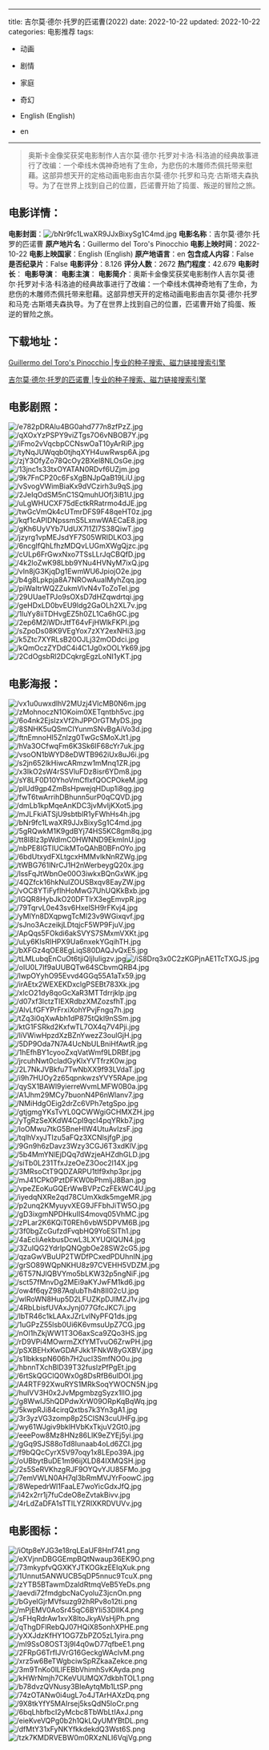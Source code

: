 
---
title: 吉尔莫·德尔·托罗的匹诺曹(2022)
date: 2022-10-22
updated: 2022-10-22
categories: 电影推荐
tags:
- 动画
- 剧情
- 家庭
- 奇幻

- English (English)
- en
---


> 奥斯卡金像奖获奖电影制作人吉尔莫·德尔·托罗对卡洛·科洛迪的经典故事进行了改编：一个牵线木偶神奇地有了生命，为悲伤的木雕师杰佩托带来慰藉。这部异想天开的定格动画电影由吉尔莫·德尔·托罗和马克·古斯塔夫森执导。为了在世界上找到自己的位置，匹诺曹开始了捣蛋、叛逆的冒险之旅。

## **电影详情**：

**电影封面**：<img src="https://image.tmdb.org/t/p/w200/bNr9fc1LwaXR9JJxBixySg1C4md.jpg" alt="/bNr9fc1LwaXR9JJxBixySg1C4md.jpg" title="/bNr9fc1LwaXR9JJxBixySg1C4md.jpg">
**电影名称**：吉尔莫·德尔·托罗的匹诺曹
**原产地片名**：Guillermo del Toro's Pinocchio
**电影上映时间**：2022-10-22
**电影上映国家**：English (English)
**原产地语言**：en
**包含成人内容**：False
**是否纪录片**：False
**电影评分**：8.126
**评分人数**：2672
**热门程度**：42.679
**电影时长**：
**电影导演**：
**电影主演**：
**电影简介**：奥斯卡金像奖获奖电影制作人吉尔莫·德尔·托罗对卡洛·科洛迪的经典故事进行了改编：一个牵线木偶神奇地有了生命，为悲伤的木雕师杰佩托带来慰藉。这部异想天开的定格动画电影由吉尔莫·德尔·托罗和马克·古斯塔夫森执导。为了在世界上找到自己的位置，匹诺曹开始了捣蛋、叛逆的冒险之旅。

## **下载地址**：
[Guillermo del Toro's Pinocchio |专业的种子搜索、磁力链接搜索引擎](https://movie.amd794.com:2083/?search=Guillermo%20del%20Toro%27s%20Pinocchio&ordering=&mode=match_phrase&page_size=10&page=1)

[吉尔莫·德尔·托罗的匹诺曹 |专业的种子搜索、磁力链接搜索引擎](https://movie.amd794.com:2083/?search=%E5%90%89%E5%B0%94%E8%8E%AB%C2%B7%E5%BE%B7%E5%B0%94%C2%B7%E6%89%98%E7%BD%97%E7%9A%84%E5%8C%B9%E8%AF%BA%E6%9B%B9&ordering=&mode=match_phrase&page_size=10&page=1)
 

## **电影剧照**：
<img src="https://image.tmdb.org/t/p/original/e782pDRAlu4BG0ahd777n8zfPzZ.jpg" alt="/e782pDRAlu4BG0ahd777n8zfPzZ.jpg" title="/e782pDRAlu4BG0ahd777n8zfPzZ.jpg"><img src="https://image.tmdb.org/t/p/original/qXOxYzPSPY9viZTgs7O6vNBOB7Y.jpg" alt="/qXOxYzPSPY9viZTgs7O6vNBOB7Y.jpg" title="/qXOxYzPSPY9viZTgs7O6vNBOB7Y.jpg"><img src="https://image.tmdb.org/t/p/original/iFmo2vVqcbpCCNswOaT10yArRiP.jpg" alt="/iFmo2vVqcbpCCNswOaT10yArRiP.jpg" title="/iFmo2vVqcbpCCNswOaT10yArRiP.jpg"><img src="https://image.tmdb.org/t/p/original/tyNqJUWqqb0tjhqXYH4uwRwsp6A.jpg" alt="/tyNqJUWqqb0tjhqXYH4uwRwsp6A.jpg" title="/tyNqJUWqqb0tjhqXYH4uwRwsp6A.jpg"><img src="https://image.tmdb.org/t/p/original/zjY3OfyZo78QcOy2BXel8NLOsGe.jpg" alt="/zjY3OfyZo78QcOy2BXel8NLOsGe.jpg" title="/zjY3OfyZo78QcOy2BXel8NLOsGe.jpg"><img src="https://image.tmdb.org/t/p/original/13jnc1s33txOYATAN0RDvf6UZjm.jpg" alt="/13jnc1s33txOYATAN0RDvf6UZjm.jpg" title="/13jnc1s33txOYATAN0RDvf6UZjm.jpg"><img src="https://image.tmdb.org/t/p/original/9k7FnCP20c6FsXgBNJpQaB19LiU.jpg" alt="/9k7FnCP20c6FsXgBNJpQaB19LiU.jpg" title="/9k7FnCP20c6FsXgBNJpQaB19LiU.jpg"><img src="https://image.tmdb.org/t/p/original/vSvogVWimBiaKx9dVCzirh3u9qS.jpg" alt="/vSvogVWimBiaKx9dVCzirh3u9qS.jpg" title="/vSvogVWimBiaKx9dVCzirh3u9qS.jpg"><img src="https://image.tmdb.org/t/p/original/2JeIqOdSM5nC1SQmuhUOfj3iB1U.jpg" alt="/2JeIqOdSM5nC1SQmuhUOfj3iB1U.jpg" title="/2JeIqOdSM5nC1SQmuhUOfj3iB1U.jpg"><img src="https://image.tmdb.org/t/p/original/uLgWHUCXF75dEctkRRatrmo4dJE.jpg" alt="/uLgWHUCXF75dEctkRRatrmo4dJE.jpg" title="/uLgWHUCXF75dEctkRRatrmo4dJE.jpg"><img src="https://image.tmdb.org/t/p/original/twGcVmQk4cUTmrDFS9F48qeHT0z.jpg" alt="/twGcVmQk4cUTmrDFS9F48qeHT0z.jpg" title="/twGcVmQk4cUTmrDFS9F48qeHT0z.jpg"><img src="https://image.tmdb.org/t/p/original/kqf1cAPIDNpssmS5LxnwWAECaE8.jpg" alt="/kqf1cAPIDNpssmS5LxnwWAECaE8.jpg" title="/kqf1cAPIDNpssmS5LxnwWAECaE8.jpg"><img src="https://image.tmdb.org/t/p/original/gKh6UyVYb7UdUX7l1Zl7S38QiwT.jpg" alt="/gKh6UyVYb7UdUX7l1Zl7S38QiwT.jpg" title="/gKh6UyVYb7UdUX7l1Zl7S38QiwT.jpg"><img src="https://image.tmdb.org/t/p/original/jzyrg1vpMEJsdYF7S05WRIDLKO3.jpg" alt="/jzyrg1vpMEJsdYF7S05WRIDLKO3.jpg" title="/jzyrg1vpMEJsdYF7S05WRIDLKO3.jpg"><img src="https://image.tmdb.org/t/p/original/6ncgIfQhLfhzMDQvLUGmXWgQjzc.jpg" alt="/6ncgIfQhLfhzMDQvLUGmXWgQjzc.jpg" title="/6ncgIfQhLfhzMDQvLUGmXWgQjzc.jpg"><img src="https://image.tmdb.org/t/p/original/cULp6FrGwxNxo7TSsLLrJqCBQfD.jpg" alt="/cULp6FrGwxNxo7TSsLLrJqCBQfD.jpg" title="/cULp6FrGwxNxo7TSsLLrJqCBQfD.jpg"><img src="https://image.tmdb.org/t/p/original/4k2loZwK98Lbb9YNu4HVNyM7ixQ.jpg" alt="/4k2loZwK98Lbb9YNu4HVNyM7ixQ.jpg" title="/4k2loZwK98Lbb9YNu4HVNyM7ixQ.jpg"><img src="https://image.tmdb.org/t/p/original/vIn8jG3KjqDg1EwmWU6JpiojO2e.jpg" alt="/vIn8jG3KjqDg1EwmWU6JpiojO2e.jpg" title="/vIn8jG3KjqDg1EwmWU6JpiojO2e.jpg"><img src="https://image.tmdb.org/t/p/original/b4g8Lpkpja8A7NROwAuaIMyhZqq.jpg" alt="/b4g8Lpkpja8A7NROwAuaIMyhZqq.jpg" title="/b4g8Lpkpja8A7NROwAuaIMyhZqq.jpg"><img src="https://image.tmdb.org/t/p/original/piWaItrWQZZukmVlvN4vToZoTel.jpg" alt="/piWaItrWQZZukmVlvN4vToZoTel.jpg" title="/piWaItrWQZZukmVlvN4vToZoTel.jpg"><img src="https://image.tmdb.org/t/p/original/29UUaeTPJo9sOXsD7dHZqwdrtqi.jpg" alt="/29UUaeTPJo9sOXsD7dHZqwdrtqi.jpg" title="/29UUaeTPJo9sOXsD7dHZqwdrtqi.jpg"><img src="https://image.tmdb.org/t/p/original/geHDxLD0bvEU9ldg2GaOLh2XL7v.jpg" alt="/geHDxLD0bvEU9ldg2GaOLh2XL7v.jpg" title="/geHDxLD0bvEU9ldg2GaOLh2XL7v.jpg"><img src="https://image.tmdb.org/t/p/original/1luYy8iiTDHvgEZ5h0ZL1Ca6hGC.jpg" alt="/1luYy8iiTDHvgEZ5h0ZL1Ca6hGC.jpg" title="/1luYy8iiTDHvgEZ5h0ZL1Ca6hGC.jpg"><img src="https://image.tmdb.org/t/p/original/2ep6M2iWDrJtfT64vFjHWlkFKPI.jpg" alt="/2ep6M2iWDrJtfT64vFjHWlkFKPI.jpg" title="/2ep6M2iWDrJtfT64vFjHWlkFKPI.jpg"><img src="https://image.tmdb.org/t/p/original/sZpoDs08K9VEgYox7zXY2exNHi3.jpg" alt="/sZpoDs08K9VEgYox7zXY2exNHi3.jpg" title="/sZpoDs08K9VEgYox7zXY2exNHi3.jpg"><img src="https://image.tmdb.org/t/p/original/k5Ztc7XYRLsB20OJLj32mODdci.jpg" alt="/k5Ztc7XYRLsB20OJLj32mODdci.jpg" title="/k5Ztc7XYRLsB20OJLj32mODdci.jpg"><img src="https://image.tmdb.org/t/p/original/kQmOczZYDdC4i4C1Jg0xOOLYk69.jpg" alt="/kQmOczZYDdC4i4C1Jg0xOOLYk69.jpg" title="/kQmOczZYDdC4i4C1Jg0xOOLYk69.jpg"><img src="https://image.tmdb.org/t/p/original/2CdOgsbRl2DCqkrgEgzLoNI1yKT.jpg" alt="/2CdOgsbRl2DCqkrgEgzLoNI1yKT.jpg" title="/2CdOgsbRl2DCqkrgEgzLoNI1yKT.jpg">

## **电影海报**：
<img src="https://image.tmdb.org/t/p/original/vx1u0uwxdlhV2MUzj4VlcMB0N6m.jpg" alt="/vx1u0uwxdlhV2MUzj4VlcMB0N6m.jpg" title="/vx1u0uwxdlhV2MUzj4VlcMB0N6m.jpg"><img src="https://image.tmdb.org/t/p/original/zMohnoczN1OKoim0XETqntbh5vc.jpg" alt="/zMohnoczN1OKoim0XETqntbh5vc.jpg" title="/zMohnoczN1OKoim0XETqntbh5vc.jpg"><img src="https://image.tmdb.org/t/p/original/6o4nk2EjsIzxVf2hJPPOrGTMyDS.jpg" alt="/6o4nk2EjsIzxVf2hJPPOrGTMyDS.jpg" title="/6o4nk2EjsIzxVf2hJPPOrGTMyDS.jpg"><img src="https://image.tmdb.org/t/p/original/8SNHK5uQSmCIYunmSNvBgAiVo3d.jpg" alt="/8SNHK5uQSmCIYunmSNvBgAiVo3d.jpg" title="/8SNHK5uQSmCIYunmSNvBgAiVo3d.jpg"><img src="https://image.tmdb.org/t/p/original/ftnEmnoHI5Znlzg0TwGcSMoXJt1.jpg" alt="/ftnEmnoHI5Znlzg0TwGcSMoXJt1.jpg" title="/ftnEmnoHI5Znlzg0TwGcSMoXJt1.jpg"><img src="https://image.tmdb.org/t/p/original/hVa3OCfwqFm6K3Sk6IF68cYr7uk.jpg" alt="/hVa3OCfwqFm6K3Sk6IF68cYr7uk.jpg" title="/hVa3OCfwqFm6K3Sk6IF68cYr7uk.jpg"><img src="https://image.tmdb.org/t/p/original/vsoON1bWYD8eDWTB962iUx8uJ6i.jpg" alt="/vsoON1bWYD8eDWTB962iUx8uJ6i.jpg" title="/vsoON1bWYD8eDWTB962iUx8uJ6i.jpg"><img src="https://image.tmdb.org/t/p/original/s2jn652lkHiwcARmzw1mMnq1ZR.jpg" alt="/s2jn652lkHiwcARmzw1mMnq1ZR.jpg" title="/s2jn652lkHiwcARmzw1mMnq1ZR.jpg"><img src="https://image.tmdb.org/t/p/original/x3IkO2sW4rSSVluFDz8isr6YDm8.jpg" alt="/x3IkO2sW4rSSVluFDz8isr6YDm8.jpg" title="/x3IkO2sW4rSSVluFDz8isr6YDm8.jpg"><img src="https://image.tmdb.org/t/p/original/sY8LF0D10YhoVmCflxfQOCPOkeM.jpg" alt="/sY8LF0D10YhoVmCflxfQOCPOkeM.jpg" title="/sY8LF0D10YhoVmCflxfQOCPOkeM.jpg"><img src="https://image.tmdb.org/t/p/original/plUd9gp4ZmBsHpwejqHDup1i8qg.jpg" alt="/plUd9gp4ZmBsHpwejqHDup1i8qg.jpg" title="/plUd9gp4ZmBsHpwejqHDup1i8qg.jpg"><img src="https://image.tmdb.org/t/p/original/fwT6twArrihDBhunn5urP0qCQVD.jpg" alt="/fwT6twArrihDBhunn5urP0qCQVD.jpg" title="/fwT6twArrihDBhunn5urP0qCQVD.jpg"><img src="https://image.tmdb.org/t/p/original/dmLb1kpMqeAnKDC3jvMvIjKXot5.jpg" alt="/dmLb1kpMqeAnKDC3jvMvIjKXot5.jpg" title="/dmLb1kpMqeAnKDC3jvMvIjKXot5.jpg"><img src="https://image.tmdb.org/t/p/original/mJLFkiATSjU9sbtblR1yFWhHs4h.jpg" alt="/mJLFkiATSjU9sbtblR1yFWhHs4h.jpg" title="/mJLFkiATSjU9sbtblR1yFWhHs4h.jpg"><img src="https://image.tmdb.org/t/p/original/bNr9fc1LwaXR9JJxBixySg1C4md.jpg" alt="/bNr9fc1LwaXR9JJxBixySg1C4md.jpg" title="/bNr9fc1LwaXR9JJxBixySg1C4md.jpg"><img src="https://image.tmdb.org/t/p/original/5gRQwkM1K9gdBYj74HS5KC8gm8q.jpg" alt="/5gRQwkM1K9gdBYj74HS5KC8gm8q.jpg" title="/5gRQwkM1K9gdBYj74HS5KC8gm8q.jpg"><img src="https://image.tmdb.org/t/p/original/tt8l8Iz3pWdlmC0HWNND9EkmInU.jpg" alt="/tt8l8Iz3pWdlmC0HWNND9EkmInU.jpg" title="/tt8l8Iz3pWdlmC0HWNND9EkmInU.jpg"><img src="https://image.tmdb.org/t/p/original/nbPE8IGTIUCikMToQAhB0BFnOYo.jpg" alt="/nbPE8IGTIUCikMToQAhB0BFnOYo.jpg" title="/nbPE8IGTIUCikMToQAhB0BFnOYo.jpg"><img src="https://image.tmdb.org/t/p/original/6bdUtxydFXLtgcxHMMvlkNnRZWg.jpg" alt="/6bdUtxydFXLtgcxHMMvlkNnRZWg.jpg" title="/6bdUtxydFXLtgcxHMMvlkNnRZWg.jpg"><img src="https://image.tmdb.org/t/p/original/tWBG761lNrCJ1H2nWerbeygQ20x.jpg" alt="/tWBG761lNrCJ1H2nWerbeygQ20x.jpg" title="/tWBG761lNrCJ1H2nWerbeygQ20x.jpg"><img src="https://image.tmdb.org/t/p/original/lssFqJtWbnOe00O3iwkxBQnGxWK.jpg" alt="/lssFqJtWbnOe00O3iwkxBQnGxWK.jpg" title="/lssFqJtWbnOe00O3iwkxBQnGxWK.jpg"><img src="https://image.tmdb.org/t/p/original/4QZfck16hkNuIZOUSBxqv8EayZW.jpg" alt="/4QZfck16hkNuIZOUSBxqv8EayZW.jpg" title="/4QZfck16hkNuIZOUSBxqv8EayZW.jpg"><img src="https://image.tmdb.org/t/p/original/vOC8YTiFyfIhHoMwG7UhUQKkBxb.jpg" alt="/vOC8YTiFyfIhHoMwG7UhUQKkBxb.jpg" title="/vOC8YTiFyfIhHoMwG7UhUQKkBxb.jpg"><img src="https://image.tmdb.org/t/p/original/lGQR8HybJkO20DFTlrX3egEmvpR.jpg" alt="/lGQR8HybJkO20DFTlrX3egEmvpR.jpg" title="/lGQR8HybJkO20DFTlrX3egEmvpR.jpg"><img src="https://image.tmdb.org/t/p/original/79TqrvL0e43sv6HxelSH9rFKvj4.jpg" alt="/79TqrvL0e43sv6HxelSH9rFKvj4.jpg" title="/79TqrvL0e43sv6HxelSH9rFKvj4.jpg"><img src="https://image.tmdb.org/t/p/original/yMlYn8DXqpwgTcMl23v9WGixqvf.jpg" alt="/yMlYn8DXqpwgTcMl23v9WGixqvf.jpg" title="/yMlYn8DXqpwgTcMl23v9WGixqvf.jpg"><img src="https://image.tmdb.org/t/p/original/sJno3AczeikjLDtqjcF5WP9FjuV.jpg" alt="/sJno3AczeikjLDtqjcF5WP9FjuV.jpg" title="/sJno3AczeikjLDtqjcF5WP9FjuV.jpg"><img src="https://image.tmdb.org/t/p/original/ApQqs5FOkdi6akSVYS7SMxmVXKt.jpg" alt="/ApQqs5FOkdi6akSVYS7SMxmVXKt.jpg" title="/ApQqs5FOkdi6akSVYS7SMxmVXKt.jpg"><img src="https://image.tmdb.org/t/p/original/uLy6KIsRIHPX9Ua6nxekYGqihTH.jpg" alt="/uLy6KIsRIHPX9Ua6nxekYGqihTH.jpg" title="/uLy6KIsRIHPX9Ua6nxekYGqihTH.jpg"><img src="https://image.tmdb.org/t/p/original/bXFGz4qOE8EgLiqS80DAQJvQxE5.jpg" alt="/bXFGz4qOE8EgLiqS80DAQJvQxE5.jpg" title="/bXFGz4qOE8EgLiqS80DAQJvQxE5.jpg"><img src="https://image.tmdb.org/t/p/original/tLMLubqEnCuOt6tjiQIjIuligzv.jpg" alt="/tLMLubqEnCuOt6tjiQIjIuligzv.jpg" title="/tLMLubqEnCuOt6tjiQIjIuligzv.jpg"><img src="https://image.tmdb.org/t/p/original/iS8Drq3x0C2zKGPjnAE1TcTXGJS.jpg" alt="/iS8Drq3x0C2zKGPjnAE1TcTXGJS.jpg" title="/iS8Drq3x0C2zKGPjnAE1TcTXGJS.jpg"><img src="https://image.tmdb.org/t/p/original/oIU0L7If9aUUBQTw64SCbvmQRB4.jpg" alt="/oIU0L7If9aUUBQTw64SCbvmQRB4.jpg" title="/oIU0L7If9aUUBQTw64SCbvmQRB4.jpg"><img src="https://image.tmdb.org/t/p/original/lwpOYyhO95Evvd4GGq55A1aTx59.jpg" alt="/lwpOYyhO95Evvd4GGq55A1aTx59.jpg" title="/lwpOYyhO95Evvd4GGq55A1aTx59.jpg"><img src="https://image.tmdb.org/t/p/original/irAEtx2WEXEKDxclgPSEBt783Xk.jpg" alt="/irAEtx2WEXEKDxclgPSEBt783Xk.jpg" title="/irAEtx2WEXEKDxclgPSEBt783Xk.jpg"><img src="https://image.tmdb.org/t/p/original/xlcO21dy8qoGcXaR3MTTdrrjklp.jpg" alt="/xlcO21dy8qoGcXaR3MTTdrrjklp.jpg" title="/xlcO21dy8qoGcXaR3MTTdrrjklp.jpg"><img src="https://image.tmdb.org/t/p/original/d07xf3lctzTIEXRdbzXMZozsfhT.jpg" alt="/d07xf3lctzTIEXRdbzXMZozsfhT.jpg" title="/d07xf3lctzTIEXRdbzXMZozsfhT.jpg"><img src="https://image.tmdb.org/t/p/original/AlvLfGFYPrFrxiXohYPvjFngq7h.jpg" alt="/AlvLfGFYPrFrxiXohYPvjFngq7h.jpg" title="/AlvLfGFYPrFrxiXohYPvjFngq7h.jpg"><img src="https://image.tmdb.org/t/p/original/tZq3i0qXwAbh1dP875tQkl9nSSm.jpg" alt="/tZq3i0qXwAbh1dP875tQkl9nSSm.jpg" title="/tZq3i0qXwAbh1dP875tQkl9nSSm.jpg"><img src="https://image.tmdb.org/t/p/original/ktG1FSRkd2KxfwTL7OX4q7V4Pji.jpg" alt="/ktG1FSRkd2KxfwTL7OX4q7V4Pji.jpg" title="/ktG1FSRkd2KxfwTL7OX4q7V4Pji.jpg"><img src="https://image.tmdb.org/t/p/original/liVWiwHpzdXzBZnYwezZ3oulGjH.jpg" alt="/liVWiwHpzdXzBZnYwezZ3oulGjH.jpg" title="/liVWiwHpzdXzBZnYwezZ3oulGjH.jpg"><img src="https://image.tmdb.org/t/p/original/5DP9Oda7N7A4UcNbULBniHfAwtR.jpg" alt="/5DP9Oda7N7A4UcNbULBniHfAwtR.jpg" title="/5DP9Oda7N7A4UcNbULBniHfAwtR.jpg"><img src="https://image.tmdb.org/t/p/original/1hEfhBY1cyooZxqVatWmf9LDRBf.jpg" alt="/1hEfhBY1cyooZxqVatWmf9LDRBf.jpg" title="/1hEfhBY1cyooZxqVatWmf9LDRBf.jpg"><img src="https://image.tmdb.org/t/p/original/jrcuhNwt0cladGyKlxYVTfrzK0w.jpg" alt="/jrcuhNwt0cladGyKlxYVTfrzK0w.jpg" title="/jrcuhNwt0cladGyKlxYVTfrzK0w.jpg"><img src="https://image.tmdb.org/t/p/original/2L7NkJVBkfu7TwNbXX9f93LVdaT.jpg" alt="/2L7NkJVBkfu7TwNbXX9f93LVdaT.jpg" title="/2L7NkJVBkfu7TwNbXX9f93LVdaT.jpg"><img src="https://image.tmdb.org/t/p/original/i9h7HUOy2z65qpnkwzsYVY5RApe.jpg" alt="/i9h7HUOy2z65qpnkwzsYVY5RApe.jpg" title="/i9h7HUOy2z65qpnkwzsYVY5RApe.jpg"><img src="https://image.tmdb.org/t/p/original/qySX1BAWl9yierreWvmLMFW0B0a.jpg" alt="/qySX1BAWl9yierreWvmLMFW0B0a.jpg" title="/qySX1BAWl9yierreWvmLMFW0B0a.jpg"><img src="https://image.tmdb.org/t/p/original/A1Jhm29MCy7buonN4P6nWlanv7.jpg" alt="/A1Jhm29MCy7buonN4P6nWlanv7.jpg" title="/A1Jhm29MCy7buonN4P6nWlanv7.jpg"><img src="https://image.tmdb.org/t/p/original/NMiHdgOEig2drZc6VPh7etgSpo.jpg" alt="/NMiHdgOEig2drZc6VPh7etgSpo.jpg" title="/NMiHdgOEig2drZc6VPh7etgSpo.jpg"><img src="https://image.tmdb.org/t/p/original/gtjgmgYKsTvYL0QCWWgiGCHMXZH.jpg" alt="/gtjgmgYKsTvYL0QCWWgiGCHMXZH.jpg" title="/gtjgmgYKsTvYL0QCWWgiGCHMXZH.jpg"><img src="https://image.tmdb.org/t/p/original/yTgRzSeXKdW4CpI9qcI4pqYRkb7.jpg" alt="/yTgRzSeXKdW4CpI9qcI4pqYRkb7.jpg" title="/yTgRzSeXKdW4CpI9qcI4pqYRkb7.jpg"><img src="https://image.tmdb.org/t/p/original/loOMwu7tkG5BneHIW4UtuAvIzsF.jpg" alt="/loOMwu7tkG5BneHIW4UtuAvIzsF.jpg" title="/loOMwu7tkG5BneHIW4UtuAvIzsF.jpg"><img src="https://image.tmdb.org/t/p/original/tqlhVxyJTIzu5aFQz3XCNlsjfgP.jpg" alt="/tqlhVxyJTIzu5aFQz3XCNlsjfgP.jpg" title="/tqlhVxyJTIzu5aFQz3XCNlsjfgP.jpg"><img src="https://image.tmdb.org/t/p/original/9Gn9h6zDavz3Wzy3CGJ6T3xdKlV.jpg" alt="/9Gn9h6zDavz3Wzy3CGJ6T3xdKlV.jpg" title="/9Gn9h6zDavz3Wzy3CGJ6T3xdKlV.jpg"><img src="https://image.tmdb.org/t/p/original/5b4MmYNlEjDQq7dWzjeAHZdhGLD.jpg" alt="/5b4MmYNlEjDQq7dWzjeAHZdhGLD.jpg" title="/5b4MmYNlEjDQq7dWzjeAHZdhGLD.jpg"><img src="https://image.tmdb.org/t/p/original/siTb0L231TfxJzeOeZ3Ooc2l14X.jpg" alt="/siTb0L231TfxJzeOeZ3Ooc2l14X.jpg" title="/siTb0L231TfxJzeOeZ3Ooc2l14X.jpg"><img src="https://image.tmdb.org/t/p/original/3MRsoCtT9QDZARPU1tIf9xhp3pr.jpg" alt="/3MRsoCtT9QDZARPU1tIf9xhp3pr.jpg" title="/3MRsoCtT9QDZARPU1tIf9xhp3pr.jpg"><img src="https://image.tmdb.org/t/p/original/mJ41CPk0PztDFKW0bPhmljJ8Ban.jpg" alt="/mJ41CPk0PztDFKW0bPhmljJ8Ban.jpg" title="/mJ41CPk0PztDFKW0bPhmljJ8Ban.jpg"><img src="https://image.tmdb.org/t/p/original/vpeZEoKuGQErWwBVPzCzFEkWC4U.jpg" alt="/vpeZEoKuGQErWwBVPzCzFEkWC4U.jpg" title="/vpeZEoKuGQErWwBVPzCzFEkWC4U.jpg"><img src="https://image.tmdb.org/t/p/original/iyedqNXRe2qd78CUmXkdk5mgeMR.jpg" alt="/iyedqNXRe2qd78CUmXkdk5mgeMR.jpg" title="/iyedqNXRe2qd78CUmXkdk5mgeMR.jpg"><img src="https://image.tmdb.org/t/p/original/p2unq2KMyuyvXEG9JFFbhJiTW5O.jpg" alt="/p2unq2KMyuyvXEG9JFFbhJiTW5O.jpg" title="/p2unq2KMyuyvXEG9JFFbhJiTW5O.jpg"><img src="https://image.tmdb.org/t/p/original/gD3ixgmNPDHkuIIS4movq05VhMC.jpg" alt="/gD3ixgmNPDHkuIIS4movq05VhMC.jpg" title="/gD3ixgmNPDHkuIIS4movq05VhMC.jpg"><img src="https://image.tmdb.org/t/p/original/zPLar2K6KQiT0REh6vbW5DPVM6B.jpg" alt="/zPLar2K6KQiT0REh6vbW5DPVM6B.jpg" title="/zPLar2K6KQiT0REh6vbW5DPVM6B.jpg"><img src="https://image.tmdb.org/t/p/original/3f0bgZcGufzdFvqbHQ9YoESlTh1.jpg" alt="/3f0bgZcGufzdFvqbHQ9YoESlTh1.jpg" title="/3f0bgZcGufzdFvqbHQ9YoESlTh1.jpg"><img src="https://image.tmdb.org/t/p/original/4aEcliAekbusDcwL3LXYUQIQUN4.jpg" alt="/4aEcliAekbusDcwL3LXYUQIQUN4.jpg" title="/4aEcliAekbusDcwL3LXYUQIQUN4.jpg"><img src="https://image.tmdb.org/t/p/original/3ZuIQG2YdrIpQNQgbOe28SW2cG5.jpg" alt="/3ZuIQG2YdrIpQNQgbOe28SW2cG5.jpg" title="/3ZuIQG2YdrIpQNQgbOe28SW2cG5.jpg"><img src="https://image.tmdb.org/t/p/original/qzaGwVBuUP2TWDfPCxedPDUhnIN.jpg" alt="/qzaGwVBuUP2TWDfPCxedPDUhnIN.jpg" title="/qzaGwVBuUP2TWDfPCxedPDUhnIN.jpg"><img src="https://image.tmdb.org/t/p/original/grSO89WQpNKHU8z97CVEHH5VDZM.jpg" alt="/grSO89WQpNKHU8z97CVEHH5VDZM.jpg" title="/grSO89WQpNKHU8z97CVEHH5VDZM.jpg"><img src="https://image.tmdb.org/t/p/original/6T57NJlQBVYmo5bLKW32p5ngNiF.jpg" alt="/6T57NJlQBVYmo5bLKW32p5ngNiF.jpg" title="/6T57NJlQBVYmo5bLKW32p5ngNiF.jpg"><img src="https://image.tmdb.org/t/p/original/sct57fMnvDg2MEi9aKYJwFM1kd6.jpg" alt="/sct57fMnvDg2MEi9aKYJwFM1kd6.jpg" title="/sct57fMnvDg2MEi9aKYJwFM1kd6.jpg"><img src="https://image.tmdb.org/t/p/original/ow4f6qyZ987AqlubTh4h8Il02cU.jpg" alt="/ow4f6qyZ987AqlubTh4h8Il02cU.jpg" title="/ow4f6qyZ987AqlubTh4h8Il02cU.jpg"><img src="https://image.tmdb.org/t/p/original/wlRoWN8Hup5D2LFUZKpDJIMZJ1v.jpg" alt="/wlRoWN8Hup5D2LFUZKpDJIMZJ1v.jpg" title="/wlRoWN8Hup5D2LFUZKpDJIMZJ1v.jpg"><img src="https://image.tmdb.org/t/p/original/4RbLbisfUVAxJynj077GfcJKC7i.jpg" alt="/4RbLbisfUVAxJynj077GfcJKC7i.jpg" title="/4RbLbisfUVAxJynj077GfcJKC7i.jpg"><img src="https://image.tmdb.org/t/p/original/lbTR46c1kLAAxJZrLvlNyPFQ1ds.jpg" alt="/lbTR46c1kLAAxJZrLvlNyPFQ1ds.jpg" title="/lbTR46c1kLAAxJZrLvlNyPFQ1ds.jpg"><img src="https://image.tmdb.org/t/p/original/1uGPzZ55lsb0Ui6K6vmsuUpZ7CG.jpg" alt="/1uGPzZ55lsb0Ui6K6vmsuUpZ7CG.jpg" title="/1uGPzZ55lsb0Ui6K6vmsuUpZ7CG.jpg"><img src="https://image.tmdb.org/t/p/original/nOl1hZkjWW1T3O6axSca9ZQo3HS.jpg" alt="/nOl1hZkjWW1T3O6axSca9ZQo3HS.jpg" title="/nOl1hZkjWW1T3O6axSca9ZQo3HS.jpg"><img src="https://image.tmdb.org/t/p/original/rD9VPi4MOwrmZXfYMTvuO6ZrwPH.jpg" alt="/rD9VPi4MOwrmZXfYMTvuO6ZrwPH.jpg" title="/rD9VPi4MOwrmZXfYMTvuO6ZrwPH.jpg"><img src="https://image.tmdb.org/t/p/original/pSXBEHxKwGDAFJkk1FNkW8yGXBV.jpg" alt="/pSXBEHxKwGDAFJkk1FNkW8yGXBV.jpg" title="/pSXBEHxKwGDAFJkk1FNkW8yGXBV.jpg"><img src="https://image.tmdb.org/t/p/original/s1lbkkspN606h7H2ucl3SmfNO0u.jpg" alt="/s1lbkkspN606h7H2ucl3SmfNO0u.jpg" title="/s1lbkkspN606h7H2ucl3SmfNO0u.jpg"><img src="https://image.tmdb.org/t/p/original/hbnnTXchBlD39T32fuslzPfPgEt.jpg" alt="/hbnnTXchBlD39T32fuslzPfPgEt.jpg" title="/hbnnTXchBlD39T32fuslzPfPgEt.jpg"><img src="https://image.tmdb.org/t/p/original/6rtSkQGClQ0Wx0g8DsRfB6ulDOI.jpg" alt="/6rtSkQGClQ0Wx0g8DsRfB6ulDOI.jpg" title="/6rtSkQGClQ0Wx0g8DsRfB6ulDOI.jpg"><img src="https://image.tmdb.org/t/p/original/A4RTF92XwuRYS1MRkSoqYWOCN5N.jpg" alt="/A4RTF92XwuRYS1MRkSoqYWOCN5N.jpg" title="/A4RTF92XwuRYS1MRkSoqYWOCN5N.jpg"><img src="https://image.tmdb.org/t/p/original/huIVV3H0x2JvMpgmbzgSyzx1IlO.jpg" alt="/huIVV3H0x2JvMpgmbzgSyzx1IlO.jpg" title="/huIVV3H0x2JvMpgmbzgSyzx1IlO.jpg"><img src="https://image.tmdb.org/t/p/original/g8WwlJ5hQDPdwXrW09ORpKqBqWq.jpg" alt="/g8WwlJ5hQDPdwXrW09ORpKqBqWq.jpg" title="/g8WwlJ5hQDPdwXrW09ORpKqBqWq.jpg"><img src="https://image.tmdb.org/t/p/original/5kwpRJi84cirqQxtbs7k3Yn3gA1.jpg" alt="/5kwpRJi84cirqQxtbs7k3Yn3gA1.jpg" title="/5kwpRJi84cirqQxtbs7k3Yn3gA1.jpg"><img src="https://image.tmdb.org/t/p/original/3r3yzVG3zomp8p25CISN3cuUHFg.jpg" alt="/3r3yzVG3zomp8p25CISN3cuUHFg.jpg" title="/3r3yzVG3zomp8p25CISN3cuUHFg.jpg"><img src="https://image.tmdb.org/t/p/original/wy61WJgiv9bklHVbKxTkjuV2Gt0.jpg" alt="/wy61WJgiv9bklHVbKxTkjuV2Gt0.jpg" title="/wy61WJgiv9bklHVbKxTkjuV2Gt0.jpg"><img src="https://image.tmdb.org/t/p/original/eeePow8Mz8HNz86LlK9eZYEj5yi.jpg" alt="/eeePow8Mz8HNz86LlK9eZYEj5yi.jpg" title="/eeePow8Mz8HNz86LlK9eZYEj5yi.jpg"><img src="https://image.tmdb.org/t/p/original/gGq9SJS88oTd8Iunaab4oLd6ZCI.jpg" alt="/gGq9SJS88oTd8Iunaab4oLd6ZCI.jpg" title="/gGq9SJS88oTd8Iunaab4oLd6ZCI.jpg"><img src="https://image.tmdb.org/t/p/original/f9bQQcCyrX5V97oqy1x8LEpo39A.jpg" alt="/f9bQQcCyrX5V97oqy1x8LEpo39A.jpg" title="/f9bQQcCyrX5V97oqy1x8LEpo39A.jpg"><img src="https://image.tmdb.org/t/p/original/oUBbytBuDE1m96ijXLD84IXMQSH.jpg" alt="/oUBbytBuDE1m96ijXLD84IXMQSH.jpg" title="/oUBbytBuDE1m96ijXLD84IXMQSH.jpg"><img src="https://image.tmdb.org/t/p/original/2s5SeRVKhzgRJF9OYQvYJU85FMo.jpg" alt="/2s5SeRVKhzgRJF9OYQvYJU85FMo.jpg" title="/2s5SeRVKhzgRJF9OYQvYJU85FMo.jpg"><img src="https://image.tmdb.org/t/p/original/7emVWLN0AH7ql3bRmMVJYrFoowC.jpg" alt="/7emVWLN0AH7ql3bRmMVJYrFoowC.jpg" title="/7emVWLN0AH7ql3bRmMVJYrFoowC.jpg"><img src="https://image.tmdb.org/t/p/original/8WepedrWl1FaaLE7woYicGdxJfQ.jpg" alt="/8WepedrWl1FaaLE7woYicGdxJfQ.jpg" title="/8WepedrWl1FaaLE7woYicGdxJfQ.jpg"><img src="https://image.tmdb.org/t/p/original/i42x2rr1j7fuCdeO8eZvtakBivv.jpg" alt="/i42x2rr1j7fuCdeO8eZvtakBivv.jpg" title="/i42x2rr1j7fuCdeO8eZvtakBivv.jpg"><img src="https://image.tmdb.org/t/p/original/4rLdZaDFA1sTTILYZRIXKRDVUVv.jpg" alt="/4rLdZaDFA1sTTILYZRIXKRDVUVv.jpg" title="/4rLdZaDFA1sTTILYZRIXKRDVUVv.jpg">

## **电影图标**：
<img src="https://image.tmdb.org/t/p/original/iOtp8eYJG3e18rqLEaUF8Hnf741.png" alt="/iOtp8eYJG3e18rqLEaUF8Hnf741.png" title="/iOtp8eYJG3e18rqLEaUF8Hnf741.png"><img src="https://image.tmdb.org/t/p/original/eXVjnnDBGGEmpBQtNwaup36EK9O.png" alt="/eXVjnnDBGGEmpBQtNwaup36EK9O.png" title="/eXVjnnDBGGEmpBQtNwaup36EK9O.png"><img src="https://image.tmdb.org/t/p/original/73mkypfvQGXKYJTKOGkzEEIqXuk.png" alt="/73mkypfvQGXKYJTKOGkzEEIqXuk.png" title="/73mkypfvQGXKYJTKOGkzEEIqXuk.png"><img src="https://image.tmdb.org/t/p/original/1Unnut5ANWUCB5qDP5nnuc9TcuX.png" alt="/1Unnut5ANWUCB5qDP5nnuc9TcuX.png" title="/1Unnut5ANWUCB5qDP5nnuc9TcuX.png"><img src="https://image.tmdb.org/t/p/original/zYTB5BTawmDzaldRtmqVeB5YeDs.png" alt="/zYTB5BTawmDzaldRtmqVeB5YeDs.png" title="/zYTB5BTawmDzaldRtmqVeB5YeDs.png"><img src="https://image.tmdb.org/t/p/original/aevdi72fmdgbcNaCyoluZ3jcnOn.png" alt="/aevdi72fmdgbcNaCyoluZ3jcnOn.png" title="/aevdi72fmdgbcNaCyoluZ3jcnOn.png"><img src="https://image.tmdb.org/t/p/original/bGyelGjrMVfsuzg92hRPv8o12ti.png" alt="/bGyelGjrMVfsuzg92hRPv8o12ti.png" title="/bGyelGjrMVfsuzg92hRPv8o12ti.png"><img src="https://image.tmdb.org/t/p/original/mPjEMV0AoSr45qC6BYIi53DIIK4.png" alt="/mPjEMV0AoSr45qC6BYIi53DIIK4.png" title="/mPjEMV0AoSr45qC6BYIi53DIIK4.png"><img src="https://image.tmdb.org/t/p/original/sFHqRdrAw1xvX8ltoJkyAVsHjPh.png" alt="/sFHqRdrAw1xvX8ltoJkyAVsHjPh.png" title="/sFHqRdrAw1xvX8ltoJkyAVsHjPh.png"><img src="https://image.tmdb.org/t/p/original/qThgDFlRebQJ07HQiX85onhXPHE.png" alt="/qThgDFlRebQJ07HQiX85onhXPHE.png" title="/qThgDFlRebQJ07HQiX85onhXPHE.png"><img src="https://image.tmdb.org/t/p/original/yXXJdzKfHY1OG7ZbPZO5zL1yira.png" alt="/yXXJdzKfHY1OG7ZbPZO5zL1yira.png" title="/yXXJdzKfHY1OG7ZbPZO5zL1yira.png"><img src="https://image.tmdb.org/t/p/original/mI9SsO8OST3j9I4q0wD77qfbeE1.png" alt="/mI9SsO8OST3j9I4q0wD77qfbeE1.png" title="/mI9SsO8OST3j9I4q0wD77qfbeE1.png"><img src="https://image.tmdb.org/t/p/original/2FRpG6TrfIJVrG16GeckgWAclvM.png" alt="/2FRpG6TrfIJVrG16GeckgWAclvM.png" title="/2FRpG6TrfIJVrG16GeckgWAclvM.png"><img src="https://image.tmdb.org/t/p/original/xrz5w6BeTWgbciwSpRZkaaZekce.png" alt="/xrz5w6BeTWgbciwSpRZkaaZekce.png" title="/xrz5w6BeTWgbciwSpRZkaaZekce.png"><img src="https://image.tmdb.org/t/p/original/3m9TnKo0lLlFEBbVhimhSvKAyda.png" alt="/3m9TnKo0lLlFEBbVhimhSvKAyda.png" title="/3m9TnKo0lLlFEBbVhimhSvKAyda.png"><img src="https://image.tmdb.org/t/p/original/kHWrNmjh7CKeVUUMQX7dkbhTOL1.png" alt="/kHWrNmjh7CKeVUUMQX7dkbhTOL1.png" title="/kHWrNmjh7CKeVUUMQX7dkbhTOL1.png"><img src="https://image.tmdb.org/t/p/original/b78dvzQVNusy3BleAytqMb1LtSP.png" alt="/b78dvzQVNusy3BleAytqMb1LtSP.png" title="/b78dvzQVNusy3BleAytqMb1LtSP.png"><img src="https://image.tmdb.org/t/p/original/74zOTANw0i4ugL7o4JTArHAXzDq.png" alt="/74zOTANw0i4ugL7o4JTArHAXzDq.png" title="/74zOTANw0i4ugL7o4JTArHAXzDq.png"><img src="https://image.tmdb.org/t/p/original/9X8tkYfY5MAIrsej5ksQdN5loCr.png" alt="/9X8tkYfY5MAIrsej5ksQdN5loCr.png" title="/9X8tkYfY5MAIrsej5ksQdN5loCr.png"><img src="https://image.tmdb.org/t/p/original/6bqLhbfbcI2yMcbc8TbWbLtIAxJ.png" alt="/6bqLhbfbcI2yMcbc8TbWbLtIAxJ.png" title="/6bqLhbfbcI2yMcbc8TbWbLtIAxJ.png"><img src="https://image.tmdb.org/t/p/original/eieKveVQPg0b2h1QkLQyUMYBtDL.png" alt="/eieKveVQPg0b2h1QkLQyUMYBtDL.png" title="/eieKveVQPg0b2h1QkLQyUMYBtDL.png"><img src="https://image.tmdb.org/t/p/original/dfMtY31xFyNKYfkkdekdQ3Wst6S.png" alt="/dfMtY31xFyNKYfkkdekdQ3Wst6S.png" title="/dfMtY31xFyNKYfkkdekdQ3Wst6S.png"><img src="https://image.tmdb.org/t/p/original/tzk7KMDRVEBW0m0RXzNLI6VqjVg.png" alt="/tzk7KMDRVEBW0m0RXzNLI6VqjVg.png" title="/tzk7KMDRVEBW0m0RXzNLI6VqjVg.png">
